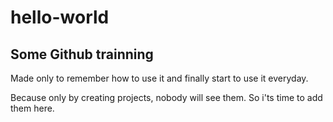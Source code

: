 # hello-world
## Some Github trainning
Made only to remember how to use it and finally start to use it everyday.

Because only by creating projects, nobody will see them.
So i'ts time to add them here.
